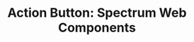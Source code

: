 ---
layout: examples.njk
title: 'Action Button: Spectrum Web Components'
displayName: Action Button
componentName: action-button
componentHeading: sp-action-button
tags:
- component-examples
---